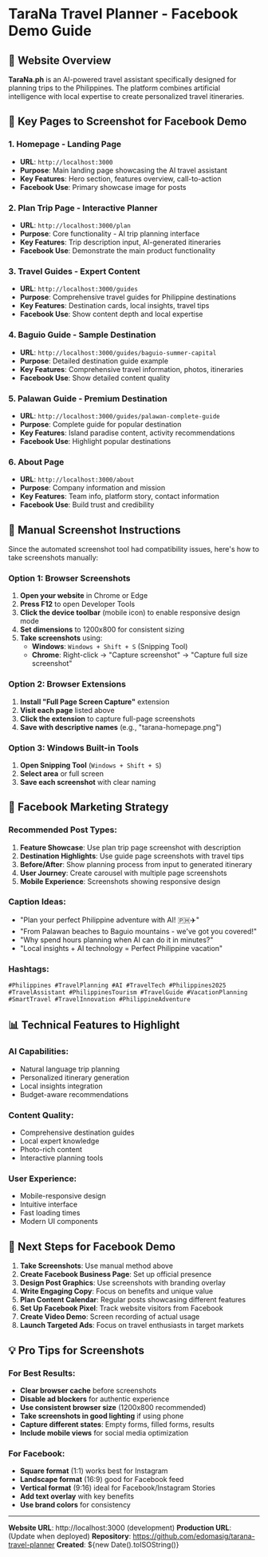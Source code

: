 # TaraNa Travel Planner - Facebook Demo Guide

## 🌟 Website Overview
**TaraNa.ph** is an AI-powered travel assistant specifically designed for planning trips to the Philippines. The platform combines artificial intelligence with local expertise to create personalized travel itineraries.

## 📱 Key Pages to Screenshot for Facebook Demo

### 1. Homepage - Landing Page
- **URL**: `http://localhost:3000`
- **Purpose**: Main landing page showcasing the AI travel assistant
- **Key Features**: Hero section, features overview, call-to-action
- **Facebook Use**: Primary showcase image for posts

### 2. Plan Trip Page - Interactive Planner
- **URL**: `http://localhost:3000/plan`
- **Purpose**: Core functionality - AI trip planning interface
- **Key Features**: Trip description input, AI-generated itineraries
- **Facebook Use**: Demonstrate the main product functionality

### 3. Travel Guides - Expert Content
- **URL**: `http://localhost:3000/guides`
- **Purpose**: Comprehensive travel guides for Philippine destinations
- **Key Features**: Destination cards, local insights, travel tips
- **Facebook Use**: Show content depth and local expertise

### 4. Baguio Guide - Sample Destination
- **URL**: `http://localhost:3000/guides/baguio-summer-capital`
- **Purpose**: Detailed destination guide example
- **Key Features**: Comprehensive travel information, photos, itineraries
- **Facebook Use**: Show detailed content quality

### 5. Palawan Guide - Premium Destination
- **URL**: `http://localhost:3000/guides/palawan-complete-guide`
- **Purpose**: Complete guide for popular destination
- **Key Features**: Island paradise content, activity recommendations
- **Facebook Use**: Highlight popular destinations

### 6. About Page
- **URL**: `http://localhost:3000/about`
- **Purpose**: Company information and mission
- **Key Features**: Team info, platform story, contact information
- **Facebook Use**: Build trust and credibility

## 📸 Manual Screenshot Instructions

Since the automated screenshot tool had compatibility issues, here's how to take screenshots manually:

### Option 1: Browser Screenshots
1. **Open your website** in Chrome or Edge
2. **Press F12** to open Developer Tools
3. **Click the device toolbar** (mobile icon) to enable responsive design mode
4. **Set dimensions** to 1200x800 for consistent sizing
5. **Take screenshots** using:
   - **Windows**: `Windows + Shift + S` (Snipping Tool)
   - **Chrome**: Right-click → "Capture screenshot" → "Capture full size screenshot"

### Option 2: Browser Extensions
1. **Install "Full Page Screen Capture"** extension
2. **Visit each page** listed above
3. **Click the extension** to capture full-page screenshots
4. **Save with descriptive names** (e.g., "tarana-homepage.png")

### Option 3: Windows Built-in Tools
1. **Open Snipping Tool** (`Windows + Shift + S`)
2. **Select area** or full screen
3. **Save each screenshot** with clear naming

## 🎯 Facebook Marketing Strategy

### Recommended Post Types:
1. **Feature Showcase**: Use plan trip page screenshot with description
2. **Destination Highlights**: Use guide page screenshots with travel tips
3. **Before/After**: Show planning process from input to generated itinerary
4. **User Journey**: Create carousel with multiple page screenshots
5. **Mobile Experience**: Screenshots showing responsive design

### Caption Ideas:
- "Plan your perfect Philippine adventure with AI! 🇵🇭✈️"
- "From Palawan beaches to Baguio mountains - we've got you covered!"
- "Why spend hours planning when AI can do it in minutes?"
- "Local insights + AI technology = Perfect Philippine vacation"

### Hashtags:
```
#Philippines #TravelPlanning #AI #TravelTech #Philippines2025 
#TravelAssistant #PhilippinesTourism #TravelGuide #VacationPlanning
#SmartTravel #TravelInnovation #PhilippineAdventure
```

## 📊 Technical Features to Highlight

### AI Capabilities:
- Natural language trip planning
- Personalized itinerary generation
- Local insights integration
- Budget-aware recommendations

### Content Quality:
- Comprehensive destination guides
- Local expert knowledge
- Photo-rich content
- Interactive planning tools

### User Experience:
- Mobile-responsive design
- Intuitive interface
- Fast loading times
- Modern UI components

## 🚀 Next Steps for Facebook Demo

1. **Take Screenshots**: Use manual method above
2. **Create Facebook Business Page**: Set up official presence
3. **Design Post Graphics**: Use screenshots with branding overlay
4. **Write Engaging Copy**: Focus on benefits and unique value
5. **Plan Content Calendar**: Regular posts showcasing different features
6. **Set Up Facebook Pixel**: Track website visitors from Facebook
7. **Create Video Demo**: Screen recording of actual usage
8. **Launch Targeted Ads**: Focus on travel enthusiasts in target markets

## 💡 Pro Tips for Screenshots

### For Best Results:
- **Clear browser cache** before screenshots
- **Disable ad blockers** for authentic experience
- **Use consistent browser size** (1200x800 recommended)
- **Take screenshots in good lighting** if using phone
- **Capture different states**: Empty forms, filled forms, results
- **Include mobile views** for social media optimization

### For Facebook:
- **Square format** (1:1) works best for Instagram
- **Landscape format** (16:9) good for Facebook feed
- **Vertical format** (9:16) ideal for Facebook/Instagram Stories
- **Add text overlay** with key benefits
- **Use brand colors** for consistency

---

**Website URL**: http://localhost:3000 (development)
**Production URL**: (Update when deployed)
**Repository**: https://github.com/edomasig/tarana-travel-planner
**Created**: ${new Date().toISOString()}
